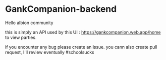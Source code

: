# GankCompanion-backend


Hello albion community

this is simply an API used by this UI : https://gankcompanion.web.app/home 
to view parties.

if you encounter any bug please create an issue.
you cann also create pull request, I'll review eventually #schoolsucks
